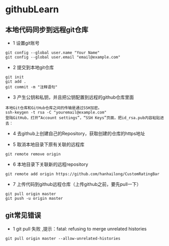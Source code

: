 # githubLearn

 ## 本地代码同步到远程git仓库
 
+ 1 设置git账号
 ```
 git config --global user.name "Your Name"
 git config --global user.email "email@example.com"
 ```
 
 + 2 提交到本地git仓库
 
  ```
 git init
 git add .
 git commit -m "注释语句"
 ```
 
 + 3 产生公钥和私钥，并且把公钥配置到远程的github仓库里面
 
 ```
 本地Git仓库和GitHub仓库之间的传输是通过SSH加密。
 ssh-keygen -t rsa -C "youremail@example.com"
 登陆GitHub，打开“Account settings”，“SSH Keys”页面，把id_rsa.pub内容粘贴进去：

 ```
 
+ 4 去github上创建自己的Repository，获取创建的仓库的https地址

+ 5 取消本地目录下原有关联的远程库
```
git remote remove origin
```
+ 6 本地目录下关联新的远程repository

```
git remote add origin https://github.com/hanhailong/CustomRatingBar
```

+ 7 上传代码到github远程仓库（上传github之前，要先pull一下）

```
git pull origin master
git push -u origin master
```


## git常见错误

+ 1  git pull 失败 ,提示：fatal: refusing to merge unrelated histories

```
git pull origin master --allow-unrelated-histories
```















